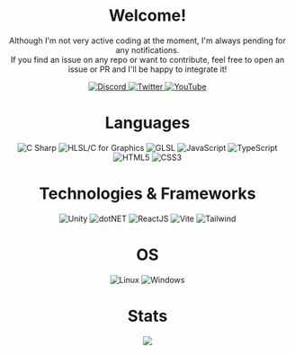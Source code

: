 <div align="center">
    <h1>Welcome!</h1>
    <p>
        Although I'm not very active coding at the moment, I'm always pending for any notifications.<br/>
        If you find an issue on any repo or want to contribute, feel free to open an issue or PR and I'll be happy to integrate it!<br>
    </p>
    <a href="https://discord.com/users/389706784413319168">
        <img src="https://img.shields.io/badge/Discord-link?style=social&logo=discord" alt="Discord">
    </a>
    <a href="https://twitter.com/intent/follow?screen_name=parkinglotgames">
        <img src="https://img.shields.io/twitter/follow/parkinglotgames?style=social" alt="Twitter">
    </a>
    <a href="https://www.youtube.com/channel/UC0v1DzufXalom9eUwSEo4bw">
        <img src="https://img.shields.io/badge/Youtube-link?style=social&logo=youtube" alt="YouTube">
    </a>
    <h1>Languages</h1>
    <span>
        <img src="https://img.shields.io/badge/csharp-black?style=for-the-badge&logo=csharp" alt="C Sharp"/>
        <img src="https://img.shields.io/badge/hlsl/cg-black?style=for-the-badge&logo=opengl" alt="HLSL/C for Graphics"/>
        <img src="https://img.shields.io/badge/glsl-black?style=for-the-badge&logo=vulkan" alt="GLSL"/>
        <img src="https://img.shields.io/badge/javascript-black?style=for-the-badge&logo=javascript" alt="JavaScript"/>
        <img src="https://img.shields.io/badge/typescript-black?style=for-the-badge&logo=typescript" alt="TypeScript"/>
        <img src="https://img.shields.io/badge/html5-black?style=for-the-badge&logo=html5" alt="HTML5">
        <img src="https://img.shields.io/badge/css3-black?style=for-the-badge&logo=css3" alt="CSS3">
    </span>
    <h1>Technologies & Frameworks</h1>
    <span>
        <img src="https://img.shields.io/badge/unity-black?style=for-the-badge&logo=unity" alt="Unity">
        <img src="https://img.shields.io/badge/dotnet-black?style=for-the-badge&logo=dotnet" alt="dotNET">
        <img src="https://img.shields.io/badge/react-black?style=for-the-badge&logo=react" alt="ReactJS">
        <img src="https://img.shields.io/badge/vite-black?style=for-the-badge&logo=vite" alt="Vite">
        <img src="https://img.shields.io/badge/tailwindcss-black?style=for-the-badge&logo=tailwindcss" alt="Tailwind">
    </span>
    <h1>OS</h1>  
    <img src="https://img.shields.io/badge/linux-black?style=for-the-badge&logo=linux" alt="Linux">
    <img src="https://img.shields.io/badge/windows-black?style=for-the-badge&logo=windows" alt="Windows">
    <h1>Stats</h1>
    <a href="https://github.com/parkinglotgames">
        <img src="https://komarev.com/ghpvc/?username=parkinglotgames&color=gray&style=flat)">
    </a>
</div>
